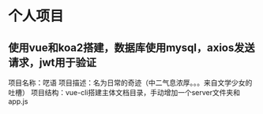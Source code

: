 # 个人项目
## 使用vue和koa2搭建，数据库使用mysql，axios发送请求，jwt用于验证
项目名称：呓语
项目描述：名为日常的奇迹（中二气息浓厚。。。来自文学少女的吐槽）
项目结构：vue-cli搭建主体文档目录，手动增加一个server文件夹和 app.js